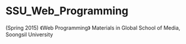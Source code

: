 # SSU_Web_Programming
(Spring 2015) 《Web Programming》 Materials in Global School of Media, Soongsil University
